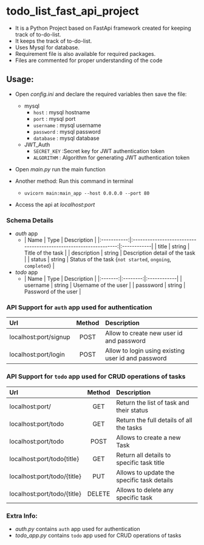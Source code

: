 # todo_list_fast_api_project

- It is a Python Project based on FastApi framework created for keeping track of to-do-list.
- It keeps the track of to-do-list.
- Uses Mysql for database.
- Requirement file is also available for required packages.
- Files are commented for proper understanding of the code

## Usage:

- Open *config.ini* and declare the required variables then save the file:
    - mysql
        - `host` : mysql hostname
        - `port` : mysql port
        - `username` : mysql username
        - `password` : mysql password
        - `database` : mysql database
    - JWT_Auth
        - `SECRET_KEY` :Secret key for JWT authentication token
        - `ALGORITHM` : Algorithm for generating JWT authentication token

- Open *main.py* run the main function
- Another method: Run this command in terminal
    - `uvicorn main:main_app --host 0.0.0.0 --port 80`
- Access the api at *localhost:port*

### Schema Details

- *auth* app
    - | Name        |    Type     |                           Description                            | 
          |:-----------:|:----------------------------------------------------------------:|:------------|
      | title       |   string    |                        Title of the task                         |
      | description |   string    |                  Description detail of the task                  |
      | status      |   string    | Status of the task {``not started``, ``ongoing``, ``completed``} |
- *todo* app
    - | Name      |  Type   | Description          | 
          |:-------:|:--------:|:------------|
      | username  | string  | Username of the user |
      | passsword | string  | Password of the user |

### API Support for `auth` app used for authentication

| Url                   | Method | Description                                        |
|:----------------------|:------:|:---------------------------------------------------|
| localhost:port/signup |  POST  | Allow to create new user id  and password          |
| localhost:port/login  |  POST  | Allow to login using existing user id and password |

### API Support for `todo` app used for CRUD operations of tasks

| Url                         | Method | Description                                |
|:----------------------------|:------:|:-------------------------------------------|
| localhost:port/             |  GET   | Return the list of task and their status   |
| localhost:port/todo         |  GET   | Return the full details  of all the tasks  |
| localhost:port/todo         |  POST  | Allows to create a new Task                |
| localhost:port/todo{title}  |  GET   | Return all details to specific task title  |
| localhost:port/todo/{title} |  PUT   | Allows to update the specific task details |
| localhost:port/todo/{title} | DELETE | Allows to delete any specific task         |

### Extra Info:

- *auth.py* contains `auth` app used for authentication
- *todo_app.py* contains `todo` app used for CRUD operations of tasks

  